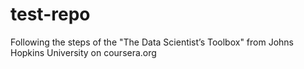 test-repo
=========

Following the steps of the "The Data Scientist’s Toolbox" from  Johns Hopkins University on coursera.org
